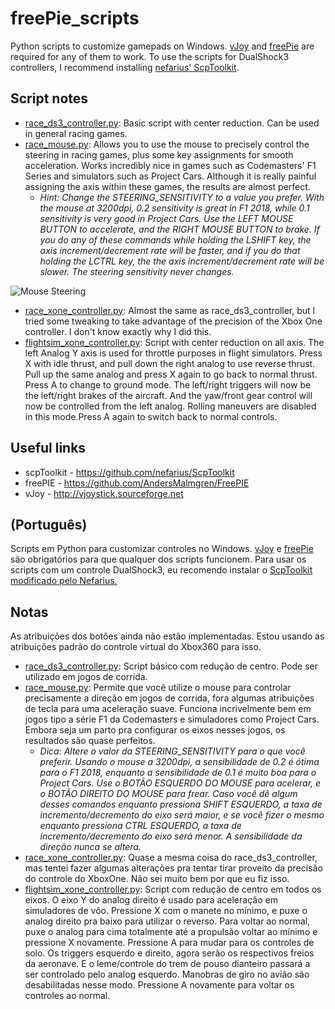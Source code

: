 # freePie_scripts
Python scripts to customize gamepads on Windows. [vJoy](http://vjoystick.sourceforge.net/site/index.php/download-a-install/download) and [freePie](https://github.com/AndersMalmgren/FreePIE/releases) are required for any of them to work. To use the scripts for DualShock3 controllers, I recommend installing [nefarius' ScpToolkit](https://github.com/nefarius/ScpToolkit/releases).

## Script notes
* [race_ds3_controller.py](https://github.com/bnoleto/freePie_scripts/blob/master/race_ds3_controller.py): Basic script with center reduction. Can be used in general racing games.
* [race_mouse.py](https://github.com/bnoleto/freePie_scripts/blob/master/race_mouse.py): Allows you to use the mouse to precisely control the steering in racing games, plus some key assignments for smooth acceleration. Works incredibly nice in games such as Codemasters' F1 Series and simulators such as Project Cars. Although it is really painful assigning the axis within these games, the results are almost perfect.
  * *Hint: Change the STEERING_SENSITIVITY to a value you prefer. With the mouse at 3200dpi, 0.2 sensitivity is great in F1 2018, while 0.1 sensitivity is very good in Project Cars. Use the LEFT MOUSE BUTTON to accelerate, and the RIGHT MOUSE BUTTON to brake. If you do any of these commands while holding the LSHIFT key, the axis increment/decrement rate will be faster, and if you do that holding the LCTRL key, the the axis increment/decrement rate will be slower. The steering sensitivity never changes.*

![Mouse Steering](https://i.imgur.com/sjQaiQu.png)
  
* [race_xone_controller.py](https://github.com/bnoleto/freePie_scripts/blob/master/race_xone_controller.py): Almost the same as race_ds3_controller, but I tried some tweaking to take advantage of the precision of the Xbox One controller. I don't know exactly why I did this.
* [flightsim_xone_controller.py](https://github.com/bnoleto/freePie_scripts/blob/master/flightsim_xone_controller.py): Script with center reduction on all axis. The left Analog Y axis is used for throttle purposes in flight simulators. Press X with idle thrust, and pull down the right analog to use reverse thrust. Pull up the same analog and press X again to go back to normal thrust. Press A to change to ground mode. The left/right triggers will now be the left/right brakes of the aircraft. And the yaw/front gear control will now be controlled from the left analog. Rolling maneuvers are disabled in this mode.Press A again to switch back to normal controls.
## Useful links
* scpToolkit - https://github.com/nefarius/ScpToolkit
* freePIE - https://github.com/AndersMalmgren/FreePIE
* vJoy - http://vjoystick.sourceforge.net

## (Português)
Scripts em Python para customizar controles no Windows. [vJoy](http://vjoystick.sourceforge.net/site/index.php/download-a-install/download) e [freePie](https://github.com/AndersMalmgren/FreePIE/releases) são obrigatórios para que qualquer dos scripts funcionem. Para usar os scripts com um controle DualShock3, eu recomendo instalar o [ScpToolkit modificado pelo Nefarius.](https://github.com/nefarius/ScpToolkit/releases)

## Notas
As atribuições dos botões ainda não estão implementadas. Estou usando as atribuições padrão do controle virtual do Xbox360 para isso.

* [race_ds3_controller.py](https://github.com/bnoleto/freePie_scripts/blob/master/race_ds3_controller.py): Script básico com redução de centro. Pode ser utilizado em jogos de corrida.
* [race_mouse.py](https://github.com/bnoleto/freePie_scripts/blob/master/race_mouse.py): Permite que você utilize o mouse para controlar precisamente a direção em jogos de corrida, fora algumas atribuições de tecla para uma aceleração suave. Funciona incrivelmente bem em jogos tipo a série F1 da Codemasters e simuladores como Project Cars. Embora seja um parto pra configurar os eixos nesses jogos, os resultados são quase perfeitos.
  * *Dica: Altere o valor da STEERING_SENSITIVITY para o que você preferir. Usando o mouse a 3200dpi, a sensibilidade de 0.2 é ótima para o F1 2018, enquanto a sensibilidade de 0.1 é muito boa para o Project Cars. Use o BOTÃO ESQUERDO DO MOUSE para acelerar, e o BOTÃO DIREITO DO MOUSE para frear. Caso você dê algum desses comandos enquanto pressiona SHIFT ESQUERDO, a taxa de incremento/decremento do eixo será maior, e se você fizer o mesmo enquanto pressiona CTRL ESQUERDO, a taxa de incremento/decremento do eixo será menor. A sensibilidade da direção nunca se altera.*
* [race_xone_controller.py](https://github.com/bnoleto/freePie_scripts/blob/master/race_xone_controller.py): Quase a mesma coisa do race_ds3_controller, mas tentei fazer algumas alterações pra tentar tirar proveito da precisão do controle do XboxOne. Não sei muito bem por que eu fiz isso.
* [flightsim_xone_controller.py](https://github.com/bnoleto/freePie_scripts/blob/master/flightsim_xone_controller.py): Script com redução de centro em todos os eixos. O eixo Y do analog direito é usado para aceleração em simuladores de vôo. Pressione X com o manete no mínimo, e puxe o analog direito pra baixo para utilizar o reverso. Para voltar ao normal, puxe o analog para cima totalmente até a propulsão voltar ao mínimo e pressione X novamente. Pressione A para mudar para os controles de solo. Os triggers esquerdo e direito, agora serão os respectivos freios da aeronave. E o leme/controle do trem de pouso dianteiro passará a ser controlado pelo analog esquerdo. Manobras de giro no avião são desabilitadas nesse modo. Pressione A novamente para voltar os controles ao normal.
